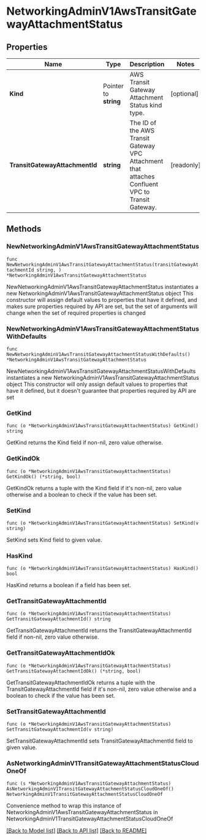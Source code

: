 # NetworkingAdminV1AwsTransitGatewayAttachmentStatus

## Properties

Name | Type | Description | Notes
------------ | ------------- | ------------- | -------------
**Kind** | Pointer to **string** | AWS Transit Gateway Attachment Status kind type. | [optional] 
**TransitGatewayAttachmentId** | **string** | The ID of the AWS Transit Gateway VPC Attachment that attaches Confluent VPC to Transit Gateway. | [readonly] 

## Methods

### NewNetworkingAdminV1AwsTransitGatewayAttachmentStatus

`func NewNetworkingAdminV1AwsTransitGatewayAttachmentStatus(transitGatewayAttachmentId string, ) *NetworkingAdminV1AwsTransitGatewayAttachmentStatus`

NewNetworkingAdminV1AwsTransitGatewayAttachmentStatus instantiates a new NetworkingAdminV1AwsTransitGatewayAttachmentStatus object
This constructor will assign default values to properties that have it defined,
and makes sure properties required by API are set, but the set of arguments
will change when the set of required properties is changed

### NewNetworkingAdminV1AwsTransitGatewayAttachmentStatusWithDefaults

`func NewNetworkingAdminV1AwsTransitGatewayAttachmentStatusWithDefaults() *NetworkingAdminV1AwsTransitGatewayAttachmentStatus`

NewNetworkingAdminV1AwsTransitGatewayAttachmentStatusWithDefaults instantiates a new NetworkingAdminV1AwsTransitGatewayAttachmentStatus object
This constructor will only assign default values to properties that have it defined,
but it doesn't guarantee that properties required by API are set

### GetKind

`func (o *NetworkingAdminV1AwsTransitGatewayAttachmentStatus) GetKind() string`

GetKind returns the Kind field if non-nil, zero value otherwise.

### GetKindOk

`func (o *NetworkingAdminV1AwsTransitGatewayAttachmentStatus) GetKindOk() (*string, bool)`

GetKindOk returns a tuple with the Kind field if it's non-nil, zero value otherwise
and a boolean to check if the value has been set.

### SetKind

`func (o *NetworkingAdminV1AwsTransitGatewayAttachmentStatus) SetKind(v string)`

SetKind sets Kind field to given value.

### HasKind

`func (o *NetworkingAdminV1AwsTransitGatewayAttachmentStatus) HasKind() bool`

HasKind returns a boolean if a field has been set.

### GetTransitGatewayAttachmentId

`func (o *NetworkingAdminV1AwsTransitGatewayAttachmentStatus) GetTransitGatewayAttachmentId() string`

GetTransitGatewayAttachmentId returns the TransitGatewayAttachmentId field if non-nil, zero value otherwise.

### GetTransitGatewayAttachmentIdOk

`func (o *NetworkingAdminV1AwsTransitGatewayAttachmentStatus) GetTransitGatewayAttachmentIdOk() (*string, bool)`

GetTransitGatewayAttachmentIdOk returns a tuple with the TransitGatewayAttachmentId field if it's non-nil, zero value otherwise
and a boolean to check if the value has been set.

### SetTransitGatewayAttachmentId

`func (o *NetworkingAdminV1AwsTransitGatewayAttachmentStatus) SetTransitGatewayAttachmentId(v string)`

SetTransitGatewayAttachmentId sets TransitGatewayAttachmentId field to given value.



### AsNetworkingAdminV1TransitGatewayAttachmentStatusCloudOneOf

`func (s *NetworkingAdminV1AwsTransitGatewayAttachmentStatus) AsNetworkingAdminV1TransitGatewayAttachmentStatusCloudOneOf() NetworkingAdminV1TransitGatewayAttachmentStatusCloudOneOf`

Convenience method to wrap this instance of NetworkingAdminV1AwsTransitGatewayAttachmentStatus in NetworkingAdminV1TransitGatewayAttachmentStatusCloudOneOf

[[Back to Model list]](../README.md#documentation-for-models) [[Back to API list]](../README.md#documentation-for-api-endpoints) [[Back to README]](../README.md)


